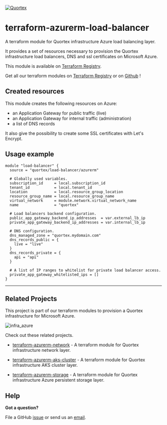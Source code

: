 [![Quortex][logo]](https://quortex.io)
# terraform-azurerm-load-balancer
A terraform module for Quortex infrastructure Azure load balancing layer.

It provides a set of resources necessary to provision the Quortex infrastructure load balancers, DNS and ssl certificates on Microsoft Azure.

This module is available on [Terraform Registry][registry_tf_azurerm_load_balancer].

Get all our terraform modules on [Terraform Registry][registry_tf_modules] or on [Github][github_tf_modules] !

## Created resources

This module creates the following resources on Azure:

- an Application Gateway for public traffic (live)
- an Application Gateway for internal traffic (administration)
- a list of DNS records

It also give the possibility to create some SSL certificates with Let's Encrypt.

## Usage example

```hcl
module "load-balancer" {
  source = "quortex/load-balancer/azurerm"

  # Globally used variables.
  subscription_id     = local.subscription_id
  tenant_id           = local.tenant_id
  location            = local.resource_group_location
  resource_group_name = local.resource_group_name
  virtual_network     = module.network.virtual_network_name
  name                = "quortex"

  # Load balancers backend configuration.
  public_app_gateway_backend_ip_addresses  = var.external_lb_ip
  private_app_gateway_backend_ip_addresses = var.internal_lb_ip

  # DNS configuration.
  dns_managed_zone = "quortex.mydomain.com"
  dns_records_public = {
    live = "live"
  }
  dns_records_private = {
    api = "api"
  }

  # A list of IP ranges to whitelist for private load balancer access.
  private_app_gateway_whitelisted_ips = []
}
```

---

## Related Projects

This project is part of our terraform modules to provision a Quortex infrastructure for Microsoft Azure.

![infra_azure]

Check out these related projects.

- [terraform-azurerm-network][registry_tf_azurerm_network] - A terraform module for Quortex infrastructure network layer.

- [terraform-azurerm-aks-cluster][registry_tf_azurerm_aks_cluster] - A terraform module for Quortex infrastructure AKS cluster layer.

- [terraform-azurerm-storage][registry_tf_azurerm_storage] - A terraform module for Quortex infrastructure Azure persistent storage layer.

## Help

**Got a question?**

File a GitHub [issue](https://github.com/quortex/terraform-azurerm-load-balancer/issues) or send us an [email][email].


  [logo]: https://storage.googleapis.com/quortex-assets/logo.webp
  [email]: mailto:info@quortex.io
  [infra_azure]: https://storage.googleapis.com/quortex-assets/infra_azure_001.jpg
  [registry_tf_modules]: https://registry.terraform.io/modules/quortex
  [registry_tf_azurerm_network]: https://registry.terraform.io/modules/quortex/network/azurerm
  [registry_tf_azurerm_aks_cluster]: https://registry.terraform.io/modules/quortex/aks-cluster/azurerm
  [registry_tf_azurerm_load_balancer]: https://registry.terraform.io/modules/quortex/load-balancer/azurerm
  [registry_tf_azurerm_storage]: https://registry.terraform.io/modules/quortex/storage/azurerm
  [github_tf_modules]: https://github.com/quortex?q=terraform-
